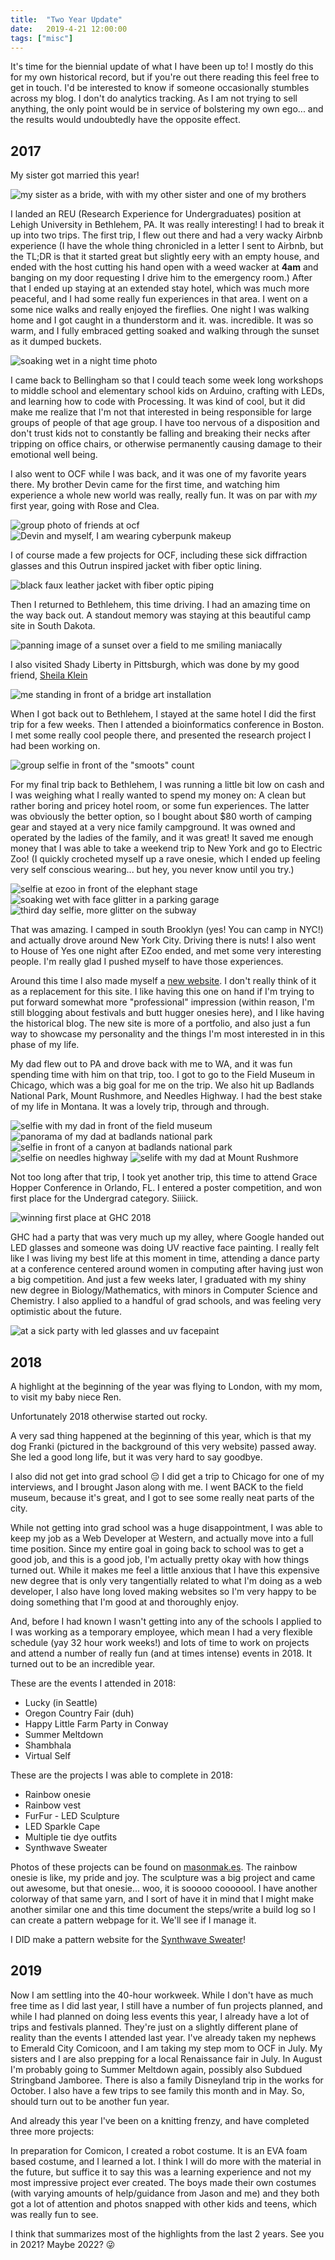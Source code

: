 ```yaml
---
title:  "Two Year Update"
date:   2019-4-21 12:00:00
tags: ["misc"]
---
```

It's time for the biennial update of what I have been up to! I mostly do this for my own historical record, but if you're out there reading this feel free to get in touch. I'd be interested to know if someone occasionally stumbles across my blog. I don't do analytics tracking. As I am not trying to sell anything, the only point would be in service of bolstering my own ego... and the results would undoubtedly have the opposite effect.

## 2017
My sister got married this year!

![my sister as a bride, with with my other sister and one of my brothers](/uploads/2019/04/siblings-at-clea-wedding.jpg)

I landed an REU (Research Experience for Undergraduates) position at Lehigh University in Bethlehem, PA. It was really interesting! I had to break it up into two trips. The first trip, I flew out there and had a very wacky Airbnb experience (I have the whole thing chronicled in a letter I sent to Airbnb, but the TL;DR is that it started great but slightly eery with an empty house, and ended with the host cutting his hand open with a weed wacker at **4am** and banging on my door requesting I drive him to the emergency room.) After that I ended up staying at an extended stay hotel, which was much more peaceful, and I had some really fun experiences in that area. I went on a some nice walks and really enjoyed the fireflies. One night I was walking home and I got caught in a thunderstorm and it. was. incredible. It was so warm, and I fully embraced getting soaked and walking through the sunset as it dumped buckets.

![soaking wet in a night time photo](/uploads/2019/04/caught-in-the-rain.jpg)

I came back to Bellingham so that I could teach some week long workshops to middle school and elementary school kids on Arduino, crafting with LEDs, and learning how to code with Processing. It was kind of cool, but it did make me realize that I'm not that interested in being responsible for large groups of people of that age group. I have too nervous of a disposition and don't trust kids not to constantly be falling and breaking their necks after tripping on office chairs, or otherwise permanently causing damage to their emotional well being.

I also went to OCF while I was back, and it was one of my favorite years there. My brother Devin came for the first time, and watching him experience a whole new world was really, really fun. It was on par with _my_ first year, going with Rose and Clea.

![group photo of friends at ocf](/uploads/2019/04/ocf-1.jpg)
![Devin and myself, I am wearing cyberpunk makeup](/uploads/2019/04/ocf-2.jpg)

I of course made a few projects for OCF, including these sick diffraction glasses and this Outrun inspired jacket with fiber optic lining.

![black faux leather jacket with fiber optic piping](/uploads/2019/04/outrun-jacket.gif)

Then I returned to Bethlehem, this time driving. I had an amazing time on the way back out. A standout memory was staying at this beautiful camp site in South Dakota.

![panning image of a sunset over a field to me smiling maniacally](/uploads/2019/04/campsite.gif)

I also visited Shady Liberty in Pittsburgh, which was done by my good friend, [Sheila Klein](/uploads/2019/04/http://sheilaklein.com)

![me standing in front of a bridge art installation](/uploads/2019/04/shady-liberty.jpg)

When I got back out to Bethlehem, I stayed at the same hotel I did the first trip for a few weeks. Then I attended a bioinformatics conference in Boston. I met some really cool people there, and presented the research project I had been working on.

![group selfie in front of the "smoots" count](/uploads/2019/04/bioinformatics-conference.jpg)

For my final trip back to Bethlehem, I was running a little bit low on cash and I was weighing what I really wanted to spend my money on: A clean but rather boring and pricey hotel room, or some fun experiences. The latter was obviously the better option, so I bought about $80 worth of camping gear and stayed at a very nice family campground. It was owned and operated by the ladies of the family, and it was great! It saved me enough money that I was able to take a weekend trip to New York and go to Electric Zoo! (I quickly crocheted myself up a rave onesie, which I ended up feeling very self conscious wearing... but hey, you never know until you try.)

![selfie at ezoo in front of the elephant stage](/uploads/2019/04/ezoo-1.jpg)
![soaking wet with face glitter in a parking garage](/uploads/2019/04/ezoo-2.jpg)
![third day selfie, more glitter on the subway](/uploads/2019/04/ezoo-3.jpg)

That was amazing. I camped in south Brooklyn (yes! You can camp in NYC!) and actually drove around New York City. Driving there is nuts! I also went to House of Yes one night after EZoo ended, and met some very interesting people. I'm really glad I pushed myself to have those experiences.

Around this time I also made myself a [new website](/uploads/2019/04/http://masonmak.es). I don't really think of it as a replacement for this site. I like having this one on hand if I'm trying to put forward somewhat more "professional" impression (within reason, I'm still blogging about festivals and butt hugger onesies here), and I like having the historical blog. The new site is more of a portfolio, and also just a fun way to showcase my personality and the things I'm most interested in in this phase of my life.

My dad flew out to PA and drove back with me to WA, and it was fun spending time with him on that trip, too. I got to go to the Field Museum in Chicago, which was a big goal for me on the trip. We also hit up Badlands National Park, Mount Rushmore, and Needles Highway. I had the best stake of my life in Montana. It was a lovely trip, through and through.

![selfie with my dad in front of the field museum](/uploads/2019/04/field-museum.jpg)
![panorama of my dad at badlands national park](/uploads/2019/04/dad-badlands.jpg)
![selfie in front of a canyon at badlands national park](/uploads/2019/04/badlands.jpg)
![selfie on needles highway](/uploads/2019/04/needles-hwy.jpg)
![selife with my dad at Mount Rushmore](/uploads/2019/04/rushmore.jpg)

Not too long after that trip, I took yet another trip, this time to attend Grace Hopper Conference in Orlando, FL. I entered a poster competition, and won first place for the Undergrad category. Siiiick.

![winning first place at GHC 2018](/uploads/2019/04/ghc-prize.jpg)

GHC had a party that was very much up my alley, where Google handed out LED glasses and someone was doing UV reactive face painting. I really felt like I was living my best life at this moment in time, attending a dance party at a conference centered around women in computing after having just won a big competition. And just a few weeks later, I graduated with my shiny new degree in Biology/Mathematics, with minors in Computer Science and Chemistry. I also applied to a handful of grad schools, and was feeling very optimistic about the future.

![at a sick party with led glasses and uv facepaint](/uploads/2019/04/ghc-party.jpg)

## 2018
A highlight at the beginning of the year was flying to London, with my mom, to visit my baby niece Ren.

Unfortunately 2018 otherwise started out rocky.

A very sad thing happened at the beginning of this year, which is that my dog Franki (pictured in the background of this very website) passed away. She led a good long life, but it was very hard to say goodbye.

I also did not get into grad school 😔 I did get a trip to Chicago for one of my interviews, and I brought Jason along with me. I went BACK to the field museum, because it's great, and I got to see some really neat parts of the city.

While not getting into grad school was a huge disappointment, I was able to keep my job as a Web Developer at Western, and actually move into a full time position. Since my entire goal in going back to school was to get a good job, and this is a good job, I'm actually pretty okay with how things turned out. While it makes me feel a little anxious that I have this expensive new degree that is only very tangentially related to what I'm doing as a web developer, I also have long loved making websites so I'm very happy to be doing something that I'm good at and thoroughly enjoy.

And, before I had known I wasn't getting into any of the schools I applied to I was working as a temporary employee, which mean I had a very flexible schedule (yay 32 hour work weeks!) and lots of time to work on projects and attend a number of really fun (and at times intense) events in 2018. It turned out to be an incredible year.

These are the events I attended in 2018:
* Lucky (in Seattle)
* Oregon Country Fair (duh)
* Happy Little Farm Party in Conway
* Summer Meltdown
* Shambhala
* Virtual Self

These are the projects I was able to complete in 2018:
* Rainbow onesie
* Rainbow vest
* FurFur - LED Sculpture
* LED Sparkle Cape
* Multiple tie dye outfits
* Synthwave Sweater

Photos of these projects can be found on [masonmak.es](/uploads/2019/04/http://masonmak.es). The rainbow onesie is like, my pride and joy. The sculpture was a big project and came out awesome, but that onesie... woo, it is sooooo cooooool. I have another colorway of that same yarn, and I sort of have it in mind that I might make another similar one and this time document the steps/write a build log so I can create a pattern webpage for it. We'll see if I manage it.

I DID make a pattern website for the [Synthwave Sweater](/uploads/2019/04/http://masonmak.es/synthwave-sweater)!


## 2019
Now I am settling into the 40-hour workweek. While I don't have as much free time as I did last year, I still have a number of fun projects planned, and while I had planned on doing less events this year, I already have a lot of trips and festivals planned. They're just on a slightly different plane of reality than the events I attended last year. I've already taken my nephews to Emerald City Comicoon, and I am taking my step mom to OCF in July. My sisters and I are also prepping for a local Renaissance fair in July. In August I'm probably going to Summer Meltdown again, possibly also Subdued Stringband Jamboree. There is also a family Disneyland trip in the works for October. I also have a few trips to see family this month and in May. So, should turn out to be another fun year.

And already this year I've been on a knitting frenzy, and have completed three more projects:

In preparation for Comicon, I created a robot costume. It is an EVA foam based costume, and I learned a lot. I think I will do more with the material in the future, but suffice it to say this was a learning experience and not my most impressive project ever created. The boys made their own costumes (with varying amounts of help/guidance from Jason and me) and they both got a lot of attention and photos snapped with other kids and teens, which was really fun to see.


I think that summarizes most of the highlights from the last 2 years. See you in 2021? Maybe 2022? 😜
